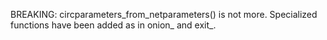 BREAKING: circparameters_from_netparameters() is not more. Specialized
          functions have been added as in onion_ and exit_.

